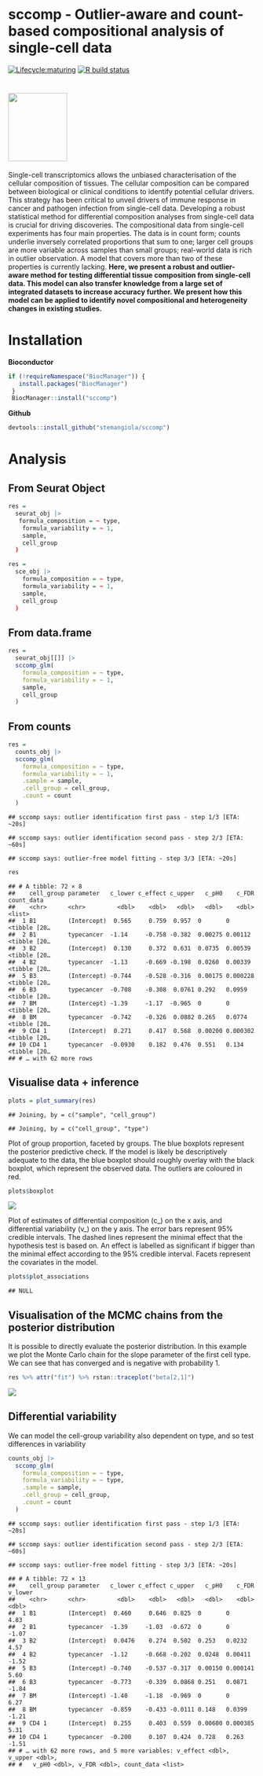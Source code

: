 sccomp - Outlier-aware and count-based compositional analysis of
single-cell data
================

<!-- badges: start -->

[![Lifecycle:maturing](https://img.shields.io/badge/lifecycle-maturing-blue.svg)](https://www.tidyverse.org/lifecycle/#maturing)
[![R build
status](https://github.com/stemangiola/tidyseurat/workflows/R-CMD-check/badge.svg)](https://github.com/stemangiola/tidyseurat/actions/)
<!-- badges: end -->

# <img src="inst/logo-01.png" height="139px" width="120px" />

Single-cell transcriptomics allows the unbiased characterisation of the
cellular composition of tissues. The cellular composition can be
compared between biological or clinical conditions to identify potential
cellular drivers. This strategy has been critical to unveil drivers of
immune response in cancer and pathogen infection from single-cell data.
Developing a robust statistical method for differential composition
analyses from single-cell data is crucial for driving discoveries. The
compositional data from single-cell experiments has four main
properties. The data is in count form; counts underlie inversely
correlated proportions that sum to one; larger cell groups are more
variable across samples than small groups; real-world data is rich in
outlier observation. A model that covers more than two of these
properties is currently lacking. **Here, we present a robust and
outlier-aware method for testing differential tissue composition from
single-cell data. This model can also transfer knowledge from a large
set of integrated datasets to increase accuracy further. We present how
this model can be applied to identify novel compositional and
heterogeneity changes in existing studies.**

# Installation

**Bioconductor**

``` r
if (!requireNamespace("BiocManager")) {
   install.packages("BiocManager")
 }
 BiocManager::install("sccomp")
```

**Github**

``` r
devtools::install_github("stemangiola/sccomp")
```

# Analysis

## From Seurat Object

``` r
res =
  seurat_obj |>
   formula_composition = ~ type, 
    formula_variability = ~ 1, 
    sample, 
    cell_group 
  )
```

``` r
res =
  sce_obj |>
    formula_composition = ~ type, 
    formula_variability = ~ 1, 
    sample, 
    cell_group 
  )
```

## From data.frame

``` r
res =
  seurat_obj[[]] |>
  sccomp_glm(
    formula_composition = ~ type, 
    formula_variability = ~ 1, 
    sample, 
    cell_group 
  )
```

## From counts

``` r
res =
  counts_obj |>
  sccomp_glm( 
    formula_composition = ~ type, 
    formula_variability = ~ 1, 
    .sample = sample,
    .cell_group = cell_group,
    .count = count
  )
```

    ## sccomp says: outlier identification first pass - step 1/3 [ETA: ~20s]

    ## sccomp says: outlier identification second pass - step 2/3 [ETA: ~60s]

    ## sccomp says: outlier-free model fitting - step 3/3 [ETA: ~20s]

``` r
res
```

    ## # A tibble: 72 × 8
    ##    cell_group parameter   c_lower c_effect c_upper   c_pH0    c_FDR count_data  
    ##    <chr>      <chr>         <dbl>    <dbl>   <dbl>   <dbl>    <dbl> <list>      
    ##  1 B1         (Intercept)  0.565     0.759  0.957  0       0        <tibble [20…
    ##  2 B1         typecancer  -1.14     -0.758 -0.382  0.00275 0.00112  <tibble [20…
    ##  3 B2         (Intercept)  0.130     0.372  0.631  0.0735  0.00539  <tibble [20…
    ##  4 B2         typecancer  -1.13     -0.669 -0.198  0.0260  0.00339  <tibble [20…
    ##  5 B3         (Intercept) -0.744    -0.528 -0.316  0.00175 0.000228 <tibble [20…
    ##  6 B3         typecancer  -0.708    -0.308  0.0761 0.292   0.0959   <tibble [20…
    ##  7 BM         (Intercept) -1.39     -1.17  -0.965  0       0        <tibble [20…
    ##  8 BM         typecancer  -0.742    -0.326  0.0882 0.265   0.0774   <tibble [20…
    ##  9 CD4 1      (Intercept)  0.271     0.417  0.568  0.00200 0.000302 <tibble [20…
    ## 10 CD4 1      typecancer  -0.0930    0.182  0.476  0.551   0.134    <tibble [20…
    ## # … with 62 more rows

## Visualise data + inference

``` r
plots = plot_summary(res) 
```

    ## Joining, by = c("sample", "cell_group")

    ## Joining, by = c("cell_group", "type")

Plot of group proportion, faceted by groups. The blue boxplots represent
the posterior predictive check. If the model is likely be descriptively
adequate to the data, the blue boxplot should roughly overlay with the
black boxplot, which represent the observed data. The outliers are
coloured in red.

``` r
plots$boxplot
```

![](inst/figures/unnamed-chunk-10-1.png)<!-- -->

Plot of estimates of differential composition (c\_) on the x axis, and
differential variability (v\_) on the y axis. The error bars represent
95% credible intervals. The dashed lines represent the minimal effect
that the hypothesis test is based on. An effect is labelled as
significant if bigger than the minimal effect according to the 95%
credible interval. Facets represent the covariates in the model.

``` r
plots$plot_associations
```

    ## NULL

## Visualisation of the MCMC chains from the posterior distribution

It is possible to directly evaluate the posterior distribution. In this
example we plot the Monte Carlo chain for the slope parameter of the
first cell type. We can see that has converged and is negative with
probability 1.

``` r
res %>% attr("fit") %>% rstan::traceplot("beta[2,1]")
```

![](inst/figures/unnamed-chunk-12-1.png)<!-- -->

## Differential variability

We can model the cell-group variability also dependent on type, and so
test differences in variability

``` r
counts_obj |>
  sccomp_glm( 
    formula_composition = ~ type, 
    formula_variability = ~ type, 
    .sample = sample,
    .cell_group = cell_group,
    .count = count
  )
```

    ## sccomp says: outlier identification first pass - step 1/3 [ETA: ~20s]

    ## sccomp says: outlier identification second pass - step 2/3 [ETA: ~60s]

    ## sccomp says: outlier-free model fitting - step 3/3 [ETA: ~20s]

    ## # A tibble: 72 × 13
    ##    cell_group parameter   c_lower c_effect c_upper   c_pH0    c_FDR v_lower
    ##    <chr>      <chr>         <dbl>    <dbl>   <dbl>   <dbl>    <dbl>   <dbl>
    ##  1 B1         (Intercept)  0.460     0.646  0.825  0       0           4.83
    ##  2 B1         typecancer  -1.39     -1.03  -0.672  0       0          -1.07
    ##  3 B2         (Intercept)  0.0476    0.274  0.502  0.253   0.0232      4.57
    ##  4 B2         typecancer  -1.12     -0.668 -0.202  0.0248  0.00411    -1.52
    ##  5 B3         (Intercept) -0.740    -0.537 -0.317  0.00150 0.000141    5.60
    ##  6 B3         typecancer  -0.773    -0.339  0.0868 0.251   0.0871     -1.84
    ##  7 BM         (Intercept) -1.40     -1.18  -0.969  0       0           6.27
    ##  8 BM         typecancer  -0.859    -0.433 -0.0111 0.148   0.0399     -1.21
    ##  9 CD4 1      (Intercept)  0.255     0.403  0.559  0.00600 0.000385    5.31
    ## 10 CD4 1      typecancer  -0.200     0.107  0.424  0.728   0.263      -1.51
    ## # … with 62 more rows, and 5 more variables: v_effect <dbl>, v_upper <dbl>,
    ## #   v_pH0 <dbl>, v_FDR <dbl>, count_data <list>
